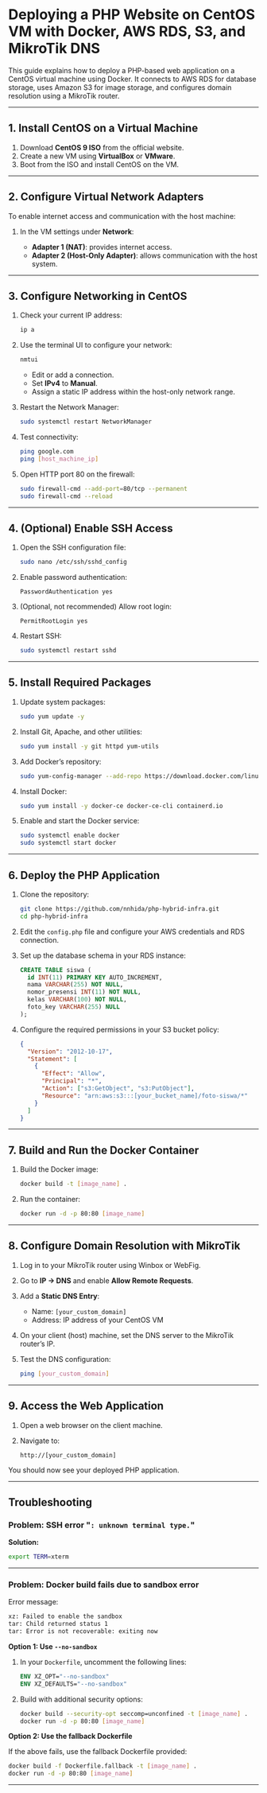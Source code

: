 # Deploying a PHP Website on CentOS VM with Docker, AWS RDS, S3, and MikroTik DNS

This guide explains how to deploy a PHP-based web application on a CentOS virtual machine using Docker. It connects to AWS RDS for database storage, uses Amazon S3 for image storage, and configures domain resolution using a MikroTik router.

---

## 1. Install CentOS on a Virtual Machine

1. Download **CentOS 9 ISO** from the official website.
2. Create a new VM using **VirtualBox** or **VMware**.
3. Boot from the ISO and install CentOS on the VM.

---

## 2. Configure Virtual Network Adapters

To enable internet access and communication with the host machine:

1. In the VM settings under **Network**:

   * **Adapter 1 (NAT)**: provides internet access.
   * **Adapter 2 (Host-Only Adapter)**: allows communication with the host system.

---

## 3. Configure Networking in CentOS

1. Check your current IP address:

   ```bash
   ip a
   ```

2. Use the terminal UI to configure your network:

   ```bash
   nmtui
   ```

   * Edit or add a connection.
   * Set **IPv4** to **Manual**.
   * Assign a static IP address within the host-only network range.

3. Restart the Network Manager:

   ```bash
   sudo systemctl restart NetworkManager
   ```

4. Test connectivity:

   ```bash
   ping google.com
   ping [host_machine_ip]
   ```

5. Open HTTP port 80 on the firewall:

   ```bash
   sudo firewall-cmd --add-port=80/tcp --permanent
   sudo firewall-cmd --reload
   ```

---

## 4. (Optional) Enable SSH Access

1. Open the SSH configuration file:

   ```bash
   sudo nano /etc/ssh/sshd_config
   ```

2. Enable password authentication:

   ```
   PasswordAuthentication yes
   ```

3. (Optional, not recommended) Allow root login:

   ```
   PermitRootLogin yes
   ```

4. Restart SSH:

   ```bash
   sudo systemctl restart sshd
   ```

---

## 5. Install Required Packages

1. Update system packages:

   ```bash
   sudo yum update -y
   ```

2. Install Git, Apache, and other utilities:

   ```bash
   sudo yum install -y git httpd yum-utils
   ```

3. Add Docker’s repository:

   ```bash
   sudo yum-config-manager --add-repo https://download.docker.com/linux/centos/docker-ce.repo
   ```

4. Install Docker:

   ```bash
   sudo yum install -y docker-ce docker-ce-cli containerd.io
   ```

5. Enable and start the Docker service:

   ```bash
   sudo systemctl enable docker
   sudo systemctl start docker
   ```

---

## 6. Deploy the PHP Application

1. Clone the repository:

   ```bash
   git clone https://github.com/nnhida/php-hybrid-infra.git
   cd php-hybrid-infra
   ```

2. Edit the `config.php` file and configure your AWS credentials and RDS connection.

3. Set up the database schema in your RDS instance:

   ```sql
   CREATE TABLE siswa (
     id INT(11) PRIMARY KEY AUTO_INCREMENT,
     nama VARCHAR(255) NOT NULL,
     nomor_presensi INT(11) NOT NULL,
     kelas VARCHAR(100) NOT NULL,
     foto_key VARCHAR(255) NULL
   );
   ```

4. Configure the required permissions in your S3 bucket policy:

   ```json
   {
     "Version": "2012-10-17",
     "Statement": [
       {
         "Effect": "Allow",
         "Principal": "*",
         "Action": ["s3:GetObject", "s3:PutObject"],
         "Resource": "arn:aws:s3:::[your_bucket_name]/foto-siswa/*"
       }
     ]
   }
   ```

---

## 7. Build and Run the Docker Container

1. Build the Docker image:

   ```bash
   docker build -t [image_name] .
   ```

2. Run the container:

   ```bash
   docker run -d -p 80:80 [image_name]
   ```

---

## 8. Configure Domain Resolution with MikroTik

1. Log in to your MikroTik router using Winbox or WebFig.

2. Go to **IP → DNS** and enable **Allow Remote Requests**.

3. Add a **Static DNS Entry**:

   * Name: `[your_custom_domain]`
   * Address: IP address of your CentOS VM

4. On your client (host) machine, set the DNS server to the MikroTik router’s IP.

5. Test the DNS configuration:

   ```bash
   ping [your_custom_domain]
   ```

---

## 9. Access the Web Application

1. Open a web browser on the client machine.
2. Navigate to:

   ```
   http://[your_custom_domain]
   ```

You should now see your deployed PHP application.

---

## Troubleshooting

### Problem: SSH error "`: unknown terminal type.`"

**Solution:**

```bash
export TERM=xterm
```

---

### Problem: Docker build fails due to sandbox error

Error message:

```bash
xz: Failed to enable the sandbox
tar: Child returned status 1
tar: Error is not recoverable: exiting now
```

**Option 1: Use `--no-sandbox`**

1. In your `Dockerfile`, uncomment the following lines:

   ```dockerfile
   ENV XZ_OPT="--no-sandbox"
   ENV XZ_DEFAULTS="--no-sandbox"
   ```

2. Build with additional security options:

   ```bash
   docker build --security-opt seccomp=unconfined -t [image_name] .
   docker run -d -p 80:80 [image_name]
   ```

**Option 2: Use the fallback Dockerfile**

If the above fails, use the fallback Dockerfile provided:

```bash
docker build -f Dockerfile.fallback -t [image_name] .
docker run -d -p 80:80 [image_name]
```

---
